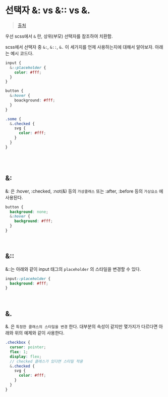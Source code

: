 # 선택자 &: vs &:: vs &.

> [출처](https://velog.io/@eunjeong/TIL-SCSS%EC%84%A0%ED%83%9D%EC%9E%90-vs-vs-)

우선 scss에서 `&` 란, 상위(부모) 선택자를 참조하여 치환함.

scss에서 선택자 중 `&:`, `&::`, `&.` 이 세가지를 언제 사용하는지에 대해서 알아보자. 아래는 예시 코드다.

```scss
input {
  &::placeholder {
    color: #fff;
  }
}

button {
  &:hover {
    boackground: #fff;
  }
}

.some {
  &.checked {
    svg {
      color: #fff;
    }
  }
}
```

<br/>

<br/>

## &:

&: 은 :hover, :checked, :not(&) 등의 `가상클래스` 또는 :after, :before 등의 `가상요소` 에 사용된다.

```scss
button {
  background: none;
  &:hover {
    background: #fff;
  }
}
```

<br/>

## &::

&::는 아래와 같이 input 태그의 `placeholder` 의 스타일을 변경할 수 있다.

```scss
input::placeholder {
  background: #fff;
}
```

<br/>

## &.

&. 은 `특정한 클래스의 스타일을 변경` 한다. 대부분의 속성이 같지만 몇가지가 다르다면 아래와 위의 예제와 같이 사용한다.

```scss
.checkbox {
  cursor: pointer;
  flex: 1;
  display: flex;
  // checked 클래스가 있다면 스타일 적용
  &.checked {
    svg {
      color: #fff;
    }
  }
}
```

